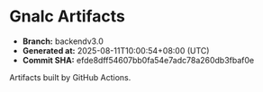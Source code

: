 # Gnalc Artifacts

- **Branch:** backendv3.0
- **Generated at:** 2025-08-11T10:00:54+08:00 (UTC)
- **Commit SHA:** efde8dff54607bb0fa54e7adc78a260db3fbaf0e

Artifacts built by GitHub Actions.  
